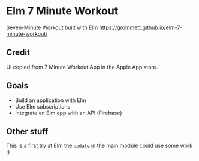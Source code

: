 # Elm 7 Minute Workout
Seven-Minute Workout built with Elm
https://grommett.github.io/elm-7-minute-workout/

## Credit
UI copied from 7 Minute Workout App in the Apple App store.

## Goals
* Build an application with Elm
* Use Elm subscriptions
* Integrate an Elm app with an API (Firebase)

## Other stuff
This is a first try at Elm the ```update``` in the main module could use some work :)
